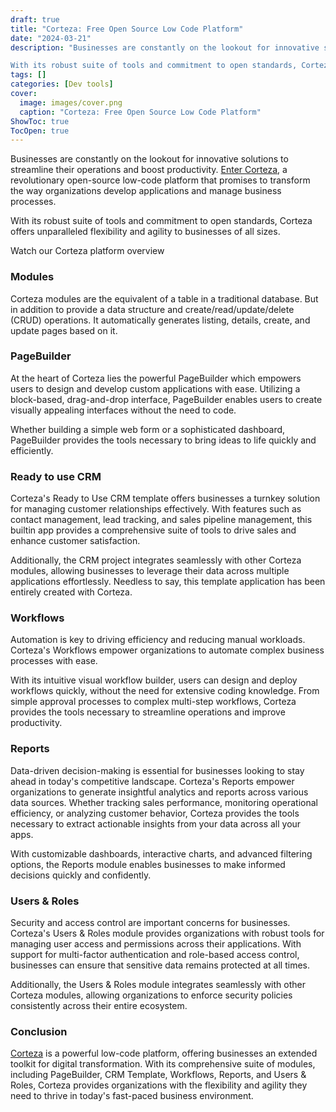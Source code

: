 ```yaml
---
draft: true
title: "Corteza: Free Open Source Low Code Platform"
date: "2024-03-21"
description: "Businesses are constantly on the lookout for innovative solutions to streamline their operations and boost productivity. Enter Corteza, a revolutionary open-source low-code platform that promises to transform the way organizations develop applications and manage business processes.

With its robust suite of tools and commitment to open standards, Corteza offers unparalleled"
tags: []
categories: [Dev tools]
cover:
  image: images/cover.png
  caption: "Corteza: Free Open Source Low Code Platform"
ShowToc: true
TocOpen: true
---
```



Businesses are constantly on the lookout for innovative solutions to streamline their operations and boost productivity. [Enter Corteza](https://elest.io/open-source/corteza?ref=blog.elest.io), a revolutionary open\-source low\-code platform that promises to transform the way organizations develop applications and manage business processes. 

With its robust suite of tools and commitment to open standards, Corteza offers unparalleled flexibility and agility to businesses of all sizes.



Watch our Corteza platform overview



### **Modules**

Corteza modules are the equivalent of a table in a traditional database. But in addition to provide a data structure and create/read/update/delete (CRUD) operations. It automatically generates listing, details, create, and update pages based on it.

### **PageBuilder**

At the heart of Corteza lies the powerful PageBuilder which empowers users to design and develop custom applications with ease. Utilizing a block\-based, drag\-and\-drop interface, PageBuilder enables users to create visually appealing interfaces without the need to code. 

Whether building a simple web form or a sophisticated dashboard, PageBuilder provides the tools necessary to bring ideas to life quickly and efficiently. 

### **Ready to use CRM**

Corteza's Ready to Use CRM template offers businesses a turnkey solution for managing customer relationships effectively. With features such as contact management, lead tracking, and sales pipeline management, this builtin app provides a comprehensive suite of tools to drive sales and enhance customer satisfaction. 

Additionally, the CRM project integrates seamlessly with other Corteza modules, allowing businesses to leverage their data across multiple applications effortlessly. Needless to say, this template application has been entirely created with Corteza.

### **Workflows**

Automation is key to driving efficiency and reducing manual workloads. Corteza's Workflows empower organizations to automate complex business processes with ease. 

With its intuitive visual workflow builder, users can design and deploy workflows quickly, without the need for extensive coding knowledge. From simple approval processes to complex multi\-step workflows, Corteza provides the tools necessary to streamline operations and improve productivity.

### **Reports**

Data\-driven decision\-making is essential for businesses looking to stay ahead in today's competitive landscape. Corteza's Reports empower organizations to generate insightful analytics and reports across various data sources. Whether tracking sales performance, monitoring operational efficiency, or analyzing customer behavior, Corteza provides the tools necessary to extract actionable insights from your data across all your apps. 

With customizable dashboards, interactive charts, and advanced filtering options, the Reports module enables businesses to make informed decisions quickly and confidently.

### **Users \& Roles**

Security and access control are important concerns for businesses. Corteza's Users \& Roles module provides organizations with robust tools for managing user access and permissions across their applications. With support for multi\-factor authentication and role\-based access control, businesses can ensure that sensitive data remains protected at all times. 

Additionally, the Users \& Roles module integrates seamlessly with other Corteza modules, allowing organizations to enforce security policies consistently across their entire ecosystem. 

### **Conclusion**

[Corteza](https://elest.io/open-source/corteza?ref=blog.elest.io) is a powerful low\-code platform, offering businesses an extended toolkit for digital transformation. With its comprehensive suite of modules, including PageBuilder, CRM Template, Workflows, Reports, and Users \& Roles, Corteza provides organizations with the flexibility and agility they need to thrive in today's fast\-paced business environment. 



